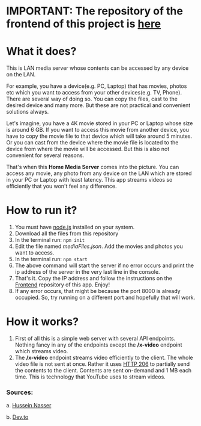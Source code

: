 # IMPORTANT: The repository of the frontend of this project is [here](https://github.com/ApurboStarry/Home-Media-Server-Frontend-)

# What it does?
This is LAN media server whose contents can be accessed by any device on the LAN.

For example, you have a device(e.g. PC, Laptop) that has movies, photos etc which you want to access from your other devices(e.g. TV, Phone). There are several way of doing so. You can copy the files, cast to the desired device and many more. But these are not practical and convenient solutions always.

Let's imagine, you have a 4K movie stored in your PC or Laptop whose size is around 6 GB. If you want to access this movie from another device, you have to copy the movie file to that device which will take around 5 minutes. Or you can cast from the device where the movie file is located to the device from where the movie will be accessed. But this is also not convenient for several reasons.

That's when this **Home Media Server** comes into the picture. You can access any movie, any photo from any device on the LAN which are stored in your PC or Laptop with least latency. This app streams videos so efficiently that you won't feel any difference.

# How to run it?
1. You must have [node.js](https://nodejs.org/en/) installed on your system.
2. Download all the files from this repository
3. In the terminal run: `npm init`
4. Edit the file named *mediaFiles.json*. Add the movies and photos you want to access.
5. In the terminal run: `npm start`
6. The above command will start the server if no error occurs and print the ip address of the server in the very last line in the console.
7. That's it. Copy the IP address and follow the instructions on the [Frontend](https://github.com/ApurboStarry/Home-Media-Server-Frontend-) repository of this app. Enjoy!
8. If any error occurs, that might be because the port 8000 is already occupied. So, try running on a different port and hopefully that will work.

# How it works?
1. First of all this is a simple web server with several API endpoints. Nothing fancy in any of the endpoints except the **/x-video** endpoint which streams video.
2. The **/x-video** endpoint streams video efficiently to the client. The whole video file is not sent at once. Rather it uses [HTTP 206](https://developer.mozilla.org/en-US/docs/Web/HTTP/Status/206) to partially send the contents to the client. Contents are sent on-demand and 1 MB each time. This is technology that YouTube uses to stream videos.


### Sources: 
a. [Hussein Nasser](https://www.youtube.com/watch?v=1-KmLc0c2sk)

b. [Dev.to](https://dev.to/abdisalan_js/how-to-code-a-video-streaming-server-using-nodejs-2o0)